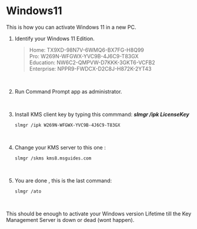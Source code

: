 # Windows11
This is how you can activate Windows 11 in a new PC.
  <br>

    
1) Identify your Windows 11 Edition.
   > Home: TX9XD-98N7V-6WMQ6-BX7FG-H8Q99  
   > Pro: W269N-WFGWX-YVC9B-4J6C9-T83GX  
   > Education: NW6C2-QMPVW-D7KKK-3GKT6-VCFB2  
   > Enterprise: NPPR9-FWDCX-D2C8J-H872K-2YT43  
  <br>

    
2) Run Command Prompt app as administrator.
  <br>

    
3) Install KMS client key by typing this commmand: ***slmgr /ipk LicenseKey***
   ```
   slmgr /ipk W269N-WFGWX-YVC9B-4J6C9-T83GX
   ```
  <br>

    
4) Change your KMS server to this one :
   ```
   slmgr /skms kms8.msguides.com
   ```
  <br>

    
5) You are done , this is the last command:
   ```
   slmgr /ato
   ```
  <br>

    
This should be enough to activate your Windows version Lifetime till the Key Management Server is down or dead (wont happen).
